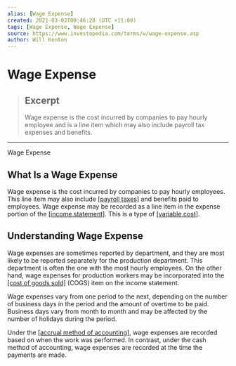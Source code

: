 ```yaml
---
alias: [Wage Expense]
created: 2021-03-03T00:46:28 (UTC +11:00)
tags: [Wage Expense, Wage Expense]
source: https://www.investopedia.com/terms/w/wage-expense.asp
author: Will Kenton
---
```


# Wage Expense

> ## Excerpt
> Wage expense is the cost incurred by companies to pay hourly employee and is a line item which may also include payroll tax expenses and benefits.

---

Wage Expense
## What Is a Wage Expense

Wage expense is the cost incurred by companies to pay hourly employees. This line item may also include [[payroll taxes]](https://www.investopedia.com/terms/p/payrolltax.asp) and benefits paid to employees. Wage expense may be recorded as a line item in the expense portion of the [[income statement]](https://www.investopedia.com/terms/i/incomestatement.asp). This is a type of [[variable cost]](https://www.investopedia.com/ask/answers/042715/whats-difference-between-production-cost-and-manufacturing-cost.asp).

## Understanding Wage Expense

Wage expenses are sometimes reported by department, and they are most likely to be reported separately for the production department. This department is often the one with the most hourly employees. On the other hand, wage expenses for production workers may be incorporated into the [[cost of goods sold]](https://www.investopedia.com/terms/c/cogs.asp) (COGS) item on the income statement. 

Wage expenses vary from one period to the next, depending on the number of business days in the period and the amount of overtime to be paid. Business days vary from month to month and may be affected by the number of holidays during the period.  

Under the [[accrual method of accounting]](https://www.investopedia.com/terms/a/accrualaccounting.asp), wage expenses are recorded based on when the work was performed. In contrast, under the cash method of accounting, wage expenses are recorded at the time the payments are made.

